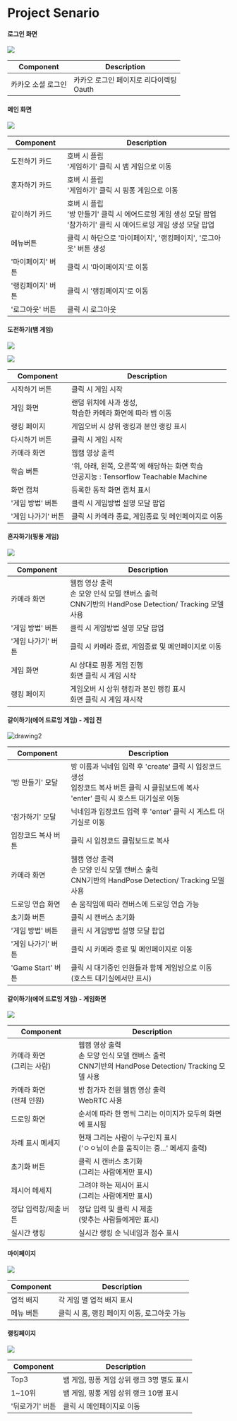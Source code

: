 # Project Senario

#### 로그인 화면

![](\senario.assets\login.GIF)

| Component          | Description                                  |
| ------------------ | -------------------------------------------- |
| 카카오 소셜 로그인 | 카카오 로그인 페이지로 리다이렉팅<br />Oauth |

#### 메인 화면

![](\senario.assets\main.GIF)

Component|Description
---------|---------
도전하기 카드|호버 시 플립<br />'게임하기' 클릭 시 뱀 게임으로 이동
혼자하기 카드|호버 시 플립<br />'게임하기' 클릭 시 핑퐁 게임으로 이동
같이하기 카드|호버 시 플립<br />'방 만들기' 클릭 시 에어드로잉 게임 생성 모달 팝업<br />'참가하기' 클릭 시 에어드로잉 게임 생성 모달 팝업
메뉴버튼|클릭 시 하단으로 '마이페이지', '랭킹페이지', '로그아웃' 버튼 생성
'마이페이지' 버튼|클릭 시 '마이페이지'로 이동
'랭킹페이지' 버튼|클릭 시 '랭킹페이지'로 이동
'로그아웃' 버튼|클릭 시 로그아웃

#### 도전하기(뱀 게임)

![](\senario.assets\snake1.GIF)

![](\senario.assets\dosnake.gif)

| Component          | Description                                                  |
| ------------------ | ------------------------------------------------------------ |
| 시작하기 버튼      | 클릭 시 게임 시작                                            |
| 게임 화면          | 랜덤 위치에 사과 생성,<br />학습한 카메라 화면에 따라 뱀 이동 |
| 랭킹 페이지        | 게임오버 시 상위 랭킹과 본인 랭킹 표시                       |
| 다시하기 버튼      | 클릭 시 게임 시작                                            |
| 카메라 화면        | 웹캠 영상 출력                                               |
| 학습 버튼          | '위, 아래, 왼쪽, 오른쪽'에 해당하는 화면 학습<br />인공지능 : Tensorflow Teachable Machine |
| 화면 캡쳐          | 등록한 동작 화면 캡쳐 표시                                   |
| '게임 방법' 버튼   | 클릭 시 게임방법 설명 모달 팝업                              |
| '게임 나가기' 버튼 | 클릭 시 카메라 종료, 게임종료 및 메인페이지로 이동           |

#### 혼자하기(핑퐁 게임)

![](\senario.assets\ponggif.gif)

| Component          | Description                                                  |
| ------------------ | ------------------------------------------------------------ |
| 카메라 화면        | 웹캠 영상 출력<br />손 모양 인식 모델 캔버스 출력<br />CNN기반의 HandPose Detection/ Tracking 모델 사용 |
| '게임 방법' 버튼   | 클릭 시 게임방법 설명 모달 팝업                              |
| '게임 나가기' 버튼 | 클릭 시 카메라 종료, 게임종료 및 메인페이지로 이동           |
| 게임 화면          | AI 상대로 핑퐁 게임 진행<br />화면 클릭 시 게임 시작         |
| 랭킹 페이지        | 게임오버 시 상위 랭킹과 본인 랭킹 표시<br />화면 클릭 시 게임 재시작 |

#### 같이하기(에어 드로잉 게임) - 게임 전

![drawing2](\senario.assets\drawing2.GIF)

| Component          | Description                                                  |
| ------------------ | ------------------------------------------------------------ |
| '방 만들기' 모달   | 방 이름과 닉네임 입력 후 'create' 클릭 시 입장코드 생성<br />입장코드 복사 버튼 클릭 시 클립보드에 복사<br />'enter' 클릭 시 호스트 대기실로 이동 |
| '참가하기' 모달    | 닉네임과 입장코드 입력 후 'enter' 클릭 시 게스트 대기실로 이동 |
| 입장코드 복사 버튼 | 클릭 시 입장코드 클립보드로 복사                             |
| 카메라 화면        | 웹캠 영상 출력<br />손 모양 인식 모델 캔버스 출력<br />CNN기반의 HandPose Detection/ Tracking 모델 사용 |
| 드로잉 연습 화면   | 손 움직임에 따라 캔버스에 드로잉 연습 가능                   |
| 초기화 버튼        | 클릭 시 캔버스 초기화                                        |
| '게임 방법' 버튼   | 클릭 시 게임방법 설명 모달 팝업                              |
| '게임 나가기' 버튼 | 클릭 시 카메라 종료 및 메인페이지로 이동                     |
| 'Game Start' 버튼  | 클릭 시 대기중인 인원들과 함께 게임방으로 이동<br />(호스트 대기실에서만 표시) |

#### 같이하기(에어 드로잉 게임) - 게임화면

![](\senario.assets\drawinggif.gif)

| Component                      | Description                                                  |
| ------------------------------ | ------------------------------------------------------------ |
| 카메라 화면<br />(그리는 사람) | 웹캠 영상 출력<br />손 모양 인식 모델 캔버스 출력<br />CNN기반의 HandPose Detection/ Tracking 모델 사용 |
| 카메라 화면<br />(전체 인원)   | 방 참가자 전원 웹캠 영상 출력<br />WebRTC 사용               |
| 드로잉 화면                    | 순서에 따라 한 명씩 그리는 이미지가 모두의 화면에 표시됨     |
| 차례 표시 메세지               | 현재 그리는 사람이 누구인지 표시<br />('ㅇㅇ님이 손을 움직이는 중...' 메세지 출력) |
| 초기화 버튼                    | 클릭 시 캔버스 초기화<br />(그리는 사람에게만 표시)          |
| 제시어 메세지                  | 그려야 하는 제시어 표시<br />(그리는 사람에게만 표시)        |
| 정답 입력창/제출 버튼          | 정답 입력 및 클릭 시 제출<br />(맞추는 사람들에게만 표시)    |
| 실시간 랭킹                    | 실시간 랭킹 순 닉네임과 점수 표시                            |

#### 마이페이지

![](\senario.assets\achievement.GIF)

| Component | Description                                 |
| --------- | ------------------------------------------- |
| 업적 배지 | 각 게임 별 업적 배지 표시                   |
| 메뉴 버튼 | 클릭 시 홈, 랭킹 페이지 이동, 로그아웃 가능 |

#### 랭킹페이지

![](\senario.assets\ranking.GIF)

| Component       | Description                                |
| --------------- | ------------------------------------------ |
| Top3            | 뱀 게임, 핑퐁 게임 상위 랭크 3명 별도 표시 |
| 1~10위          | 뱀 게임, 핑퐁 게임 상위 랭크 10명 표시     |
| '뒤로가기' 버튼 | 클릭 시 메인페이지로 이동                  |

